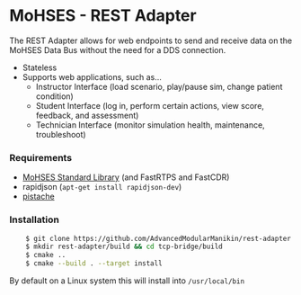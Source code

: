 # MoHSES - REST Adapter

The REST Adapter allows for web endpoints to send and receive data on the MoHSES Data Bus without the need for a DDS connection.
- Stateless
- Supports web applications, such as...
  - Instructor Interface (load scenario, play/pause sim, change patient condition)
  - Student Interface (log in, perform certain actions, view score, feedback, and assessment)
  - Technician Interface (monitor simulation health, maintenance, troubleshoot)

### Requirements
- [MoHSES Standard Library](https://github.com/AdvancedModularManikin/amm-library) (and FastRTPS and FastCDR)
- rapidjson (`apt-get install rapidjson-dev`)
- [pistache](https://github.com/pistacheio/pistache)

### Installation
```bash
    $ git clone https://github.com/AdvancedModularManikin/rest-adapter
    $ mkdir rest-adapter/build && cd tcp-bridge/build
    $ cmake ..
    $ cmake --build . --target install
```

By default on a Linux system this will install into `/usr/local/bin`




